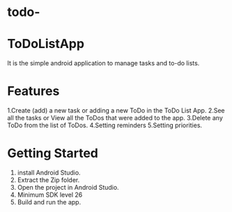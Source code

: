 # todo-
<h1>ToDoListApp</h1>
It is the simple android application to manage tasks and to-do lists.


# Features
1.Create (add) a new task or adding a new ToDo in the ToDo List App.
2.See all the tasks or View all the ToDos that were added to the app.
3.Delete any ToDo from the list of ToDos.
4.Setting reminders 
5.Setting priorities.

# Getting Started


1. install Android Studio.
2. Extract the Zip folder.
3. Open the project in Android Studio.
4. Minimum SDK level 26
5. Build and run the app.


